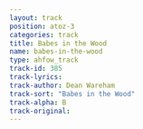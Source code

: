 ```yaml
---
layout: track
position: atoz-3
categories: track
title: Babes in the Wood
name: babes-in-the-wood
type: ahfow_track
track-id: 385
track-lyrics: 
track-author: Dean Wareham
track-sort: "Babes in the Wood"
track-alpha: B
track-original: 
---
```

